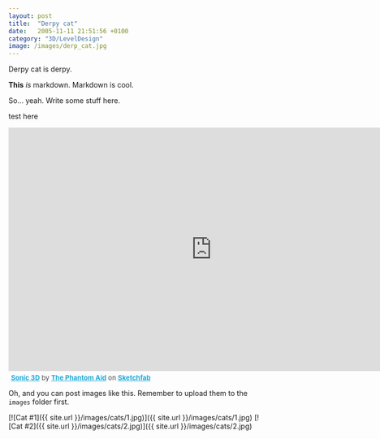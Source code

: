 ```yaml
---
layout: post
title:  "Derpy cat"
date:   2005-11-11 21:51:56 +0100
category: "3D/LevelDesign"
image: /images/derp_cat.jpg
---
```

Derpy cat is derpy.

**This** _is_ markdown. Markdown is cool.

So... yeah. Write some stuff here.

test here

<iframe width="800" height="480" src="https://sketchfab.com/models/3e60d9d536004d2aaec877b876e24c82/embed" frameborder="0" allowfullscreen mozallowfullscreen="true" webkitallowfullscreen="true" onmousewheel=""></iframe>

<p style="font-size: 13px; font-weight: normal; margin: 5px; color: #4A4A4A;">
    <a href="https://sketchfab.com/models/3e60d9d536004d2aaec877b876e24c82?utm_source=oembed&utm_medium=embed&utm_campaign=3e60d9d536004d2aaec877b876e24c82" target="_blank" style="font-weight: bold; color: #1CAAD9;">Sonic 3D</a>
    by <a href="https://sketchfab.com/thephantomaid?utm_source=oembed&utm_medium=embed&utm_campaign=3e60d9d536004d2aaec877b876e24c82" target="_blank" style="font-weight: bold; color: #1CAAD9;">The Phantom Aid</a>
    on <a href="https://sketchfab.com?utm_source=oembed&utm_medium=embed&utm_campaign=3e60d9d536004d2aaec877b876e24c82" target="_blank" style="font-weight: bold; color: #1CAAD9;">Sketchfab</a>
</p>

Oh, and you can post images like this. Remember to upload them to the `images` folder first.

[![Cat #1]({{ site.url }}/images/cats/1.jpg)]({{ site.url }}/images/cats/1.jpg)
[![Cat #2]({{ site.url }}/images/cats/2.jpg)]({{ site.url }}/images/cats/2.jpg)
